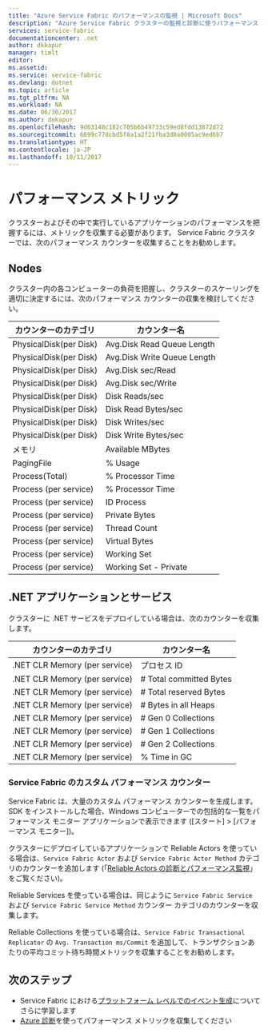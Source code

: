 ```yaml
---
title: "Azure Service Fabric のパフォーマンスの監視 | Microsoft Docs"
description: "Azure Service Fabric クラスターの監視と診断に使うパフォーマンス カウンターについて説明します。"
services: service-fabric
documentationcenter: .net
author: dkkapur
manager: timlt
editor: 
ms.assetid: 
ms.service: service-fabric
ms.devlang: dotnet
ms.topic: article
ms.tgt_pltfrm: NA
ms.workload: NA
ms.date: 06/30/2017
ms.author: dekapur
ms.openlocfilehash: 9d63148c182c705b6b49733c59ed8fdd13872d72
ms.sourcegitcommit: 6699c77dcbd5f8a1a2f21fba3d0a0005ac9ed6b7
ms.translationtype: HT
ms.contentlocale: ja-JP
ms.lasthandoff: 10/11/2017
---
```

# <a name="performance-metrics"></a>パフォーマンス メトリック

クラスターおよびその中で実行しているアプリケーションのパフォーマンスを把握するには、メトリックを収集する必要があります。 Service Fabric クラスターでは、次のパフォーマンス カウンターを収集することをお勧めします。

## <a name="nodes"></a>Nodes

クラスター内の各コンピューターの負荷を把握し、クラスターのスケーリングを適切に決定するには、次のパフォーマンス カウンターの収集を検討してください。

| カウンターのカテゴリ | カウンター名 |
| --- | --- |
| PhysicalDisk(per Disk) | Avg.Disk Read Queue Length |
| PhysicalDisk(per Disk) | Avg.Disk Write Queue Length |
| PhysicalDisk(per Disk) | Avg.Disk sec/Read |
| PhysicalDisk(per Disk) | Avg.Disk sec/Write |
| PhysicalDisk(per Disk) | Disk Reads/sec  |
| PhysicalDisk(per Disk) | Disk Read Bytes/sec  |
| PhysicalDisk(per Disk) | Disk Writes/sec |
| PhysicalDisk(per Disk) | Disk Write Bytes/sec |
| メモリ | Available MBytes |
| PagingFile | % Usage |
| Process(Total) | % Processor Time |
| Process (per service) | % Processor Time |
| Process (per service) | ID Process |
| Process (per service) | Private Bytes |
| Process (per service) | Thread Count |
| Process (per service) | Virtual Bytes |
| Process (per service) | Working Set |
| Process (per service) | Working Set - Private |

## <a name="net-applications-and-services"></a>.NET アプリケーションとサービス

クラスターに .NET サービスをデプロイしている場合は、次のカウンターを収集します。 

| カウンターのカテゴリ | カウンター名 |
| --- | --- |
| .NET CLR Memory (per service) | プロセス ID |
| .NET CLR Memory (per service) | # Total committed Bytes |
| .NET CLR Memory (per service) | # Total reserved Bytes |
| .NET CLR Memory (per service) | # Bytes in all Heaps |
| .NET CLR Memory (per service) | # Gen 0 Collections |
| .NET CLR Memory (per service) | # Gen 1 Collections |
| .NET CLR Memory (per service) | # Gen 2 Collections |
| .NET CLR Memory (per service) | % Time in GC |

### <a name="service-fabrics-custom-performance-counters"></a>Service Fabric のカスタム パフォーマンス カウンター

Service Fabric は、大量のカスタム パフォーマンス カウンターを生成します。 SDK をインストールした場合、Windows コンピューターでの包括的な一覧をパフォーマンス モニター アプリケーションで表示できます ([スタート] > [パフォーマンス モニター])。 

クラスターにデプロイしているアプリケーションで Reliable Actors を使っている場合は、`Service Fabric Actor` および `Service Fabric Actor Method` カテゴリのカウンターを追加します (「[Reliable Actors の診断とパフォーマンス監視](service-fabric-reliable-actors-diagnostics.md)」をご覧ください)。

Reliable Services を使っている場合は、同じように `Service Fabric Service` および `Service Fabric Service Method` カウンター カテゴリのカウンターを収集します。 

Reliable Collections を使っている場合は、`Service Fabric Transactional Replicator` の `Avg. Transaction ms/Commit` を追加して、トランザクションあたりの平均コミット待ち時間メトリックを収集することをお勧めします。


## <a name="next-steps"></a>次のステップ

* Service Fabric における[プラットフォーム レベルでのイベント生成](service-fabric-diagnostics-event-generation-infra.md)についてさらに学習します
* [Azure 診断](service-fabric-diagnostics-event-aggregation-wad.md)を使ってパフォーマンス メトリックを収集してください
